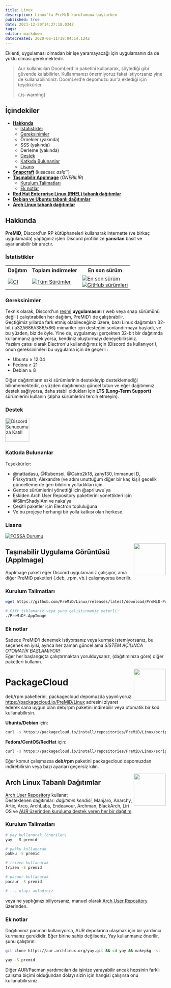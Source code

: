 ```yaml
---
title: Linux
description: Linux'ta PreMiD kurulumuna başlarken
published: true
date: 2021-12-20T14:27:18.034Z
tags:
editor: markdown
dateCreated: 2020-06-11T18:04:14.124Z
---
```


Eklenti, uygulaması olmadan bir işe yaramayacağı için uygulamanın da de yüklü olması gerekmektedir.

> Aur kullanıcıları DoomLerd'in paketini kullanarak, söylediği gibi güvende kalabilirler. Kullanmanızı önermiyoruz fakat istiyorsanız yine de kullanabilirsiniz. DoomLerd'e depomuzu aur'a eklediği için teşekkürler. 
> 
> {.is-warning}

## İçindekiler

- **[Hakkında](#about)**
  - [İstatistikler](#stats)
  - [Gereksinimler](#requirements)
  - Örnekler (yakında)
  - SSS (yakında)
  - Derleme (yakında)
  - [Destek](#support)
  - [Katkıda Bulunanlar](#credits)
  - [Lisans](#license)
- **[Snapcraft](#snapcraft)** (kısacası: _asla_™️)
- **[Taşınabilir AppImage](#appimage)** (_ÖNERİLİR_)
  - [Kurulum Talimatları](#appimageinstall)
  - [Ek notlar](#appimagenotes)
- [**Red Hat Enterprise Linux (RHEL) tabanlı dağıtımlar**](#packagecloud)
- [**Debian ve Ubuntu tabanlı dağıtımlar**](#packagecloud)
- [**Arch Linux tabanlı dağıtımlar**](#arch)

<a name="about"></a>

## Hakkında

**PreMiD**, Discord'un RP kütüphaneleri kullanarak internette (ve birkaç uygulamada) yaptığınız işleri Discord profilinize **yansıtan** basit ve ayarlanabilir bir araçtır.

<a name="stats"></a>

### İstatistikler

<table>
  <tr>
    <th>Dağıtım</th>
    <th>Toplam indirmeler</th>
    <th>En son sürüm</th>
  </tr>
  <tr>
    <td><a href="https://github.com/PreMiD/Linux/actions"><img src="https://github.com/PreMiD/Linux/workflows/CI/badge.svg?branch=master&event=push" alt="CI"></a></td>
    <td><a href="https://github.com/PreMiD/Linux/releases"><img src="https://img.shields.io/github/downloads/PreMiD/Linux/total.svg?maxAge=86400" alt="Tüm Sürümler"></a></td>
    <td><a href="https://github.com/PreMiD/Linux/releases/latest"><img src="https://img.shields.io/github/v/release/PreMiD/Linux.svg?maxAge=86400" alt="En son sürüm"><br><img src="https://img.shields.io/github/downloads/PreMiD/Linux/latest/total.svg?maxAge=86400" alt="GitHub sürümleri"></a></td>
  </tr>
</table>

<a name="requirements"></a>

### Gereksinimler

Teknik olarak, Discord'un [resmi](https://discordapp.com/download) **uygulamasını** ( web veya snap sürümünü değil ) çalıştırabilen her dağıtım, PreMiD'i de çalıştırabilir.</br> Geçtiğimiz yıllarda fark etmiş olabileceğiniz üzere, bazı Linux dağıtımları 32-bit (ia32/i686/i386/x86) mimariler için desteğini sonlandırmaya başladı, ve bu yüzden, biz de öyle. Yine de, uygulamayı gerçekten 32-bit bir dağıtımda kullanmanız gerekiyorsa, kendiniz oluşturmayı deneyebilirsiniz.</br> Yazılım çatısı olarak Electron'u kullandığımız için (Discord da kullanıyor!), onun gereksinimleri bu uygulama için de geçerli :

- Ubuntu ≥ 12.04
- Fedora ≥ 21
- Debian ≥ 8

Diğer dağıtımların eski sürümlerinin destekleyip desteklemediği bilinmemektedir, o yüzden dağıtımınızı güncel tutun ve eğer dağıtımınız destek sağlıyorsa, daha stabil oldukları için **LTS (Long-Term Support)** sürümlerini kullanın (alpha sürümlerini tercih etmeyin).

<a name="support"></a>

### Destek

<div>
  <a target="_blank" href="https://discord.premid.app/" title="Discord'umuza katıl!">
    <img height="75px" draggable="false" src="https://discordapp.com/api/guilds/493130730549805057/widget.png?style=banner2" alt="Discord Sunucumuza Katıl!">
  </a>
</div>

<a name="credits"></a>

### Katkıda Bulunanlar

Teşekkürler:

- @nattadasu, @Rubensei, @Cairo2k18, zany130, Immanuel D, Friskytrash, Alexandre (ve adını unuttuğum diğer bir kaç kişi) gecelik güncellemerde geri bildirim yolladıkları için.
- Gentoo sürümlerini yönettiği için @apriluwu'ya
- Eskiden Arch User Repository paketlerini yönettikleri için @SlimShadyIAm ve naka'ya
- Çeşitli paketler için Electron topluluğuna
- Ve bu projeye herhangi bir yolla katkısı olan herkese.

<a name="license"></a>

### Lisans

[![FOSSA Durumu](https://app.fossa.io/api/projects/git%2Bgithub.com%2FPreMiD%2FLinux.svg?type=large)](https://app.fossa.io/projects/git%2Bgithub.com%2FPreMiD%2FLinux?ref=badge_large)

<img src="https://i.imgur.com/ACAxtmA.png" width="100" height="100" align="right" />

<a name="snapcraft"></a>

## Taşınabilir Uygulama Görüntüsü (AppImage)

AppImage paketi eğer Discord uygulamanız çalışıyor, ama diğer PreMiD paketleri (.deb, .rpm, vb.) çalışmıyorsa önerilir.

<a name="appimageinstall"></a>

### Kurulum Talimatları

```bash
wget https://github.com/PreMiD/Linux/releases/latest/download/PreMiD-Portable.AppImage && chmod a+x PreMiD*.AppImage
```

```bash
# Çift tıklamanız veya şunu çalıştırmanız yeterli:
./PreMiD*.AppImage
```

<a name="appimagenotes"></a>

### Ek notlar

Sadece PreMiD'i denemek istiyorsanız veya kurmak istemiyorsanız, bu seçenek en iyisi, ayrıca her zaman güncel ama _SİSTEM AÇILINCA OTOMATİK BAŞLAMIYOR!_</br>Eğer her başlangıçta çalıştırmaktan yorulduysanız, (dağıtımınıza göre) diğer paketleri kullanın.

<img src="https://raw.githubusercontent.com/PreMiD/Linux/master/.github/packagecloud.png" width="100" height="100" align="right" />

<a name="packagecloud"></a>

# PackageCloud

deb/rpm paketlerini, packagecloud depomuzda yayınlıyoruz. https://packagecloud.io/PreMiD/Linux adresini ziyaret ederek sana uygun olan deb/rpm paketini indirebilir veya otomatik bir kod kullanabilirsin.

**Ubuntu/Debian** için:

```bash
curl -s https://packagecloud.io/install/repositories/PreMiD/Linux/script.deb.sh | sudo bash
```

**Fedora/CentOS/RedHat** için:

```bash
curl -s https://packagecloud.io/install/repositories/PreMiD/Linux/script.rpm.sh | sudo bash
```

Eğer komut çalışmazsa **deb/rpm** paketini packagecloud depomuzdan indirebilirsin veya bazı ayarları geçersiz kılın.

<a name="arch"></a>

<img src="https://raw.githubusercontent.com/PreMiD/Linux/86ae2fbd49499785281f388a5305b06e0d3ecfea/.github/iusearchbtw.svg" width="100" height="100" align="right" />

## Arch Linux Tabanlı Dağıtımlar

[Arch User Repository](https://aur.archlinux.org/packages/premid) kullanır;</br> Desteklenen dağıtımlar: _dağıtımın kendisi_, Manjaro, Anarchy, Artix, Arco, ArchLabs, Endeavour, Archman, BlackArch, Liri OS ve [AUR üzerinden kuruluma destek veren her bir dağıtım](https://wiki.archlinux.org/index.php/Arch-based_distributions#Active).

<a name="archinstall"></a>

### Kurulum Talimatları

```bash
# yay kullanarak (önerilen)
yay - S premid
```

```bash
# pakku kullanarak
pakku -S premid
```

```bash
# trizen kullanarak
trizen -S premid
```

```bash
# pacaur kullanarak
pacaur -S premid
```

```bash
# ... olayı anladınız
```

veya ne yaptığınızı biliyorsanız, manuel olarak [Arch User Repository](https://aur.archlinux.org/packages/premid) üzerinden.

<a name="archnotes"></a>

### Ek notlar

Dağıtımınız pacman kullanıyorsa, AUR depolarına ulaşmak için bir yardımcı kurmanız gereklidir. Eğer birine sahip değilseniz, Yay kullanmanız önerilir, şunu çalıştırın:

```bash
git clone https://aur.archlinux.org/yay.git && cd yay && makepkg -si
```

```bash
yay -S premid
```

Diğer AUR/Pacman yardımcıları da işinize yarayabilir ancak hepsinin farklı çalışma biçimi olduğundan dolayı sizin için hangisi çalışırsa onu kullanabilirsiniz.
